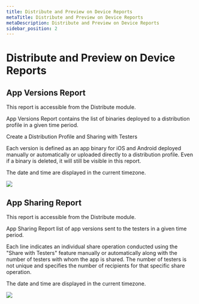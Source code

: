 ```yaml
---
title: Distribute and Preview on Device Reports
metaTitle: Distribute and Preview on Device Reports
metaDescription: Distribute and Preview on Device Reports
sidebar_position: 2
---
```


# Distribute and Preview on Device Reports

## App Versions Report

This report is accessible from the Distribute module.

App Versions Report contains the list of binaries deployed to a distribution profile in a given time period.

<ContentRef url="../distribute/create-or-select-a-distribution-profile">
  Create a Distribution Profile and Sharing with Testers
</ContentRef>

Each version is defined as an app binary for iOS and Android deployed manually or automatically or uploaded directly to a distribution profile. Even if a binary is deleted, it will still be visible in this report.

The date and time are displayed in the current timezone.

![](<https://cdn.appcircle.io/docs/assets/image (13).png>)

## App Sharing Report

This report is accessible from the Distribute module.

App Sharing Report list of app versions sent to the testers in a given time period.

Each line indicates an individual share operation conducted using the "Share with Testers" feature manually or automatically along with the number of testers with whom the app is shared. The number of testers is not unique and specifies the number of recipients for that specific share operation.

The date and time are displayed in the current timezone.

![](<https://cdn.appcircle.io/docs/assets/image (14).png>)
